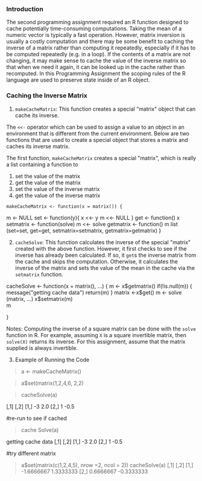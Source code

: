 ### Introduction
The second programming assignment required an R function designed to
cache potentially time-consuming computations.  Taking the mean of a numeric vector is typically a fast
operation.  However, matrix inversion is usually a costly computation and there may be some
benefit to caching the inverse of a matrix rather than computing it repeatedly, especially if it has to be computed repeatedly (e.g.
in a loop).  If the contents of a matrix are not changing, it may make
sense to cache the value of the inverse matrix so that when we need it again, it
can be looked up in the cache rather than recomputed. In this
Programming Assignment the scoping rules of the R language are used
to preserve state inside of an R object.

### Caching the Inverse Matrix


1.  `makeCacheMatrix`: This function creates a special "matrix" object
    that can cache its inverse.

The `<<-` operator which can be used to
assign a value to an object in an environment that is different from the
current environment. Below are two functions that are used to create a
special object that stores a matrix and caches its inverse matrix.

The first function, `makeCacheMatrix` creates a special "matrix", which is
really a list containing a function to

1.  set the value of the matrix
2.  get the value of the matrix
3.  set the value of the inverse matrix
4.  get the value of the inverse matrix

<!-- -->

    makeCacheMatrix <- function(x = matrix()) {
  m <- NULL
  set <- function(y){
    x <<- y
    m <<- NULL
  }
get <- function() x  
setmatrix <- function(solve) m <<- solve
getmatrix <- function() m
list (set=set, get=get, setmatrix=setmatrix, getmatrix=getmatrix)
}
<!-- -->

2.  `cacheSolve`: This function calculates the inverse of the special "matrix"
created with the above function. However, it first checks to see if the
inverse has already been calculated. If so, it `get`s the inverse matrix from the
cache and skips the computation. Otherwise, it calculates the inverse of
the matrix and sets the value of the mean in the cache via the `setmatrix`
function.

<!-- -->

  cacheSolve <- function(x = matrix(), ...) {
  m <- x$getmatrix()
  if(!is.null(m)) {
    message("getting cache data")
    return(m)
  }
  matrix <-x$get()
  m <- solve (matrix, ...)
  x$setmatrix(m)  
  m

}

<!-- -->

Notes: Computing the inverse of a square matrix can be done with the `solve`
function in R. For example, assuming `X` is a square invertible matrix, then
`solve(X)` returns its inverse. For this assignment, assume that the matrix supplied is always
invertible.

3.  Example of Running the Code
<!-- -->

>a <- makeCacheMatrix()

>a$set(matrix(1,2,4,6, 2,2)

>cacheSolve(a)

 [,1] [,2]
[1,]   -3  2.0
[2,]    1 -0.5

#re-run to see if cached 
>cache Solve(a)

getting cache data
     [,1] [,2]
[1,]   -3  2.0
[2,]    1 -0.5

#try different matrix
> a$set(matrix(c(1,2,4,5), nrow =2, ncol = 2))
> cacheSolve(a)
           [,1]       [,2]
[1,] -1.6666667  1.3333333
[2,]  0.6666667 -0.3333333

<!-- -->







